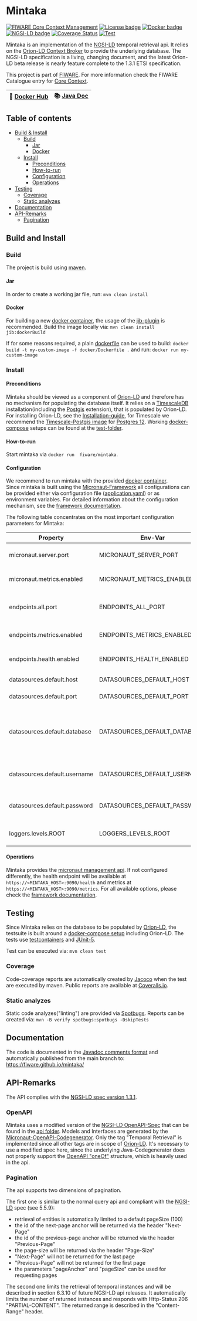 # <a name="top"></a>Mintaka

[![FIWARE Core Context Management](https://nexus.lab.fiware.org/repository/raw/public/badges/chapters/core.svg)](https://www.fiware.org/developers/catalogue/)
[![License badge](https://img.shields.io/github/license/FIWARE/context.Orion-LD.svg)](https://opensource.org/licenses/AGPL-3.0)
[![Docker badge](https://img.shields.io/docker/pulls/fiware/mintaka.svg)](https://hub.docker.com/r/fiware/mintaka/)
[![NGSI-LD badge](https://img.shields.io/badge/NGSI-LD-red.svg)](https://www.etsi.org/deliver/etsi_gs/CIM/001_099/009/01.04.01_60/gs_cim009v010401p.pdf)
[![Coverage Status](https://coveralls.io/repos/github/FIWARE/mintaka/badge.svg)](https://coveralls.io/github/FIWARE/mintaka)
[![Test](https://github.com/FIWARE/mintaka/actions/workflows/test.yml/badge.svg)](https://github.com/FIWARE/mintaka/actions/workflows/test.yml)

Mintaka is an implementation of the [NGSI-LD](https://www.etsi.org/deliver/etsi_gs/CIM/001_099/009/01.04.01_60/gs_cim009v010401p.pdf) temporal retrieval
api. It relies on the [Orion-LD Context Broker](https://github.com/FIWARE/context.Orion-LD) to provide the underlying database.
The NGSI-LD specification is a living, changing document, and the latest Orion-LD beta release is nearly feature complete to the
1.3.1 ETSI specification. 

This project is part of [FIWARE](https://www.fiware.org/). For more information check the FIWARE Catalogue entry for
[Core Context](https://github.com/Fiware/catalogue/tree/master/core). 

| :whale: [Docker Hub](https://hub.docker.com/r/fiware/mintaka/) | :books: [Java Doc](https://fiware.github.io/mintaka/) | 
| ----------------------------------------------------------------------------------------------- | ----------------------------------------------------------------------------------------- |

## Table of contents
* [Build & Install](#build-and-install)
    * [Build](#build)
        * [Jar](#jar)
        * [Docker](#docker)
    * [Install](#install)
        * [Preconditions](#preconditions)
        * [How-to-run](#how-to-run)
        * [Configuration](#configuration)
        * [Operations](#operations)
* [Testing](#testing)
    * [Coverage](#coverage)
    * [Static analyzes](#static-analyzes)
* [Documentation](#documentation)
* [API-Remarks](#api-remarks)
    * [Pagination](#pagination)


## Build and Install

### Build

The project is build using [maven](https://maven.apache.org/). 

#### Jar

In order to create a working jar file, run: ```mvn clean install```

#### Docker

For building a new [docker container](https://www.docker.com/), the usage of the 
[jib-plugin](https://github.com/GoogleContainerTools/jib/tree/master/jib-maven-plugin) is recommended.
Build the image locally via:
```mvn clean install jib:dockerBuild```

If for some reasons required, a plain [dockerfile](docker/Dockerfile) can be used to build:
```docker build -t my-custom-image -f docker/Dockerfile .```
and run:
```docker run my-custom-image```

### Install

#### Preconditions

Mintaka should be viewed as a component of [Orion-LD](https://github.com/FIWARE/context.Orion-LD) and therefore has no 
mechanism for populating the database itself. It relies on a  [TimescaleDB](https://www.timescale.com/) installation(including the 
[Postgis](https://postgis.net/) extension), that is populated by Orion-LD. 
For installing Orion-LD, see the [Installation-guide](https://github.com/FIWARE/context.Orion-LD/blob/develop/doc/manuals-ld/installation-guide.md),
for Timescale we recommend the [Timescale-Postgis image](https://hub.docker.com/r/timescale/timescaledb-postgis/) for [Postgres 12](https://hub.docker.com/layers/timescale/timescaledb-postgis/latest-pg12/images/sha256-40be823de6035faa44d3e811f04f3f064868ee779ebb49b287e1c809ec786994?context=explore).
Working [docker-compose](https://docs.docker.com/compose/) setups can be found at the [test-folder](src/test/resources/docker-compose).

#### How-to-run

Start mintaka via ```docker run  fiware/mintaka```.

#### Configuration

We recommend to run mintaka with the provided [docker container](https://hub.docker.com/r/fiware/mintaka/).   
Since mintaka is built using the [Micronaut-Framework](https://micronaut.io/) all configurations can be provided either via configuration 
file ([application.yaml](src/main/resources/application.yml)) or as environment variables. For detailed information about the configuration mechanism,
see the [framework documentation](https://docs.micronaut.io/2.1.3/guide/index.html#configurationProperties).

The following table concentrates on the most important configuration parameters for Mintaka:

|  Property | Env-Var | Description | Default |
| ----------------- | ----------------------------------- | ----------------------------------------------- | ------------------------ |
| micronaut.server.port        | MICRONAUT_SERVER_PORT | Server port to be used for mintaka    | 8080  |
| micronaut.metrics.enabled | MICRONAUT_METRICS_ENABLED | Enable the metrics gathering | true |
| endpoints.all.port | ENDPOINTS_ALL_PORT | Port to provide the management endpoints | 8080 |
| endpoints.metrics.enabled | ENDPOINTS_METRICS_ENABLED | Enable the metrics endpoint | true |
| endpoints.health.enabled | ENDPOINTS_HEALTH_ENABLED | Enable the health endpoint | true | 
| datasources.default.host | DATASOURCES_DEFAULT_HOST | Host of timescale | localhost |
| datasources.default.port | DATASOURCES_DEFAULT_PORT | Port of timescale | 5432 |
| datasources.default.database | DATASOURCES_DEFAULT_DATABASE | Name of the default database, needs to coincide with orion-ld | orion |
| datasources.default.username | DATASOURCES_DEFAULT_USERNAME | Username to be used for db connections | orion | 
| datasources.default.password | DATASOURCES_DEFAULT_PASSWORD | Password to be used for db connections | orion | 
| loggers.levels.ROOT | LOGGERS_LEVELS_ROOT | Root log level of mintaka | ERROR |

#### Operations 

Mintaka provides the [micronaut management api](https://docs.micronaut.io/latest/guide/index.html#management). If not configured differently,
the health endpoint will be available at ```https://<MINTAKA_HOST>:9090/health``` and metrics at ```https://<MINTAKA_HOST>:9090/metrics```.
For all available options, please check the [framework documentation](https://docs.micronaut.io/latest/guide/index.html#management).

## Testing

Since Mintaka relies on the database to be populated by [Orion-LD](https://github.com/FIWARE/context.Orion-LD), the testsuite is built around a 
[docker-compose setup](src/test/resources/docker-compose/docker-compose-it.yml) including Orion-LD. The tests use 
[testcontainers](https://www.testcontainers.org/) and [JUnit-5](https://junit.org/junit5/). 

Test can be executed via: ```mvn clean test```

### Coverage

Code-coverage reports are automatically created by [Jacoco](https://www.eclemma.org/jacoco/) when the test are executed by maven. Public 
reports are available at [Coveralls.io](https://coveralls.io/github/FIWARE/mintaka).

### Static analyzes

Static code analyzes("linting") are provided via [Spotbugs](https://spotbugs.github.io/). 
Reports can be created via: ```mvn -B verify spotbugs:spotbugs -DskipTests```

## Documentation

The code is documented in the [Javadoc comments format](https://docs.oracle.com/javase/1.5.0/docs/tooldocs/solaris/javadoc.html) and 
automatically published from the main branch to: https://fiware.github.io/mintaka/ 

## API-Remarks

The API complies with the [NGSI-LD spec version 1.3.1](https://www.etsi.org/deliver/etsi_gs/CIM/001_099/009/01.03.01_60/gs_cim009v010301p.pdf).

### OpenAPI

Mintaka uses a modified version of the [NGSI-LD OpenAPI-Spec](https://forge.etsi.org/rep/NGSI-LD/NGSI-LD/blob/master/spec/updated/generated/full_api.json) 
that can be found in the [api folder](api/full_api.json).
Models and Interfaces are generated by the [Micronaut-OpenAPI-Codegenerator](https://github.com/kokuwaio/micronaut-openapi-codegen). Only the 
tag "Temporal Retrieval" is implemented since all other tags are in scope of [Orion-LD](https://github.com/FIWARE/context.Orion-LD). It's necessary 
to use a modified spec here, since the underlying Java-Codegenerator does not properly support the [OpenAPI "oneOf"](https://swagger.io/docs/specification/data-models/oneof-anyof-allof-not/#oneof) 
structure, which is heavily used in the api.

### Pagination

The api supports two dimensions of pagination. 

The first one is similar to the normal query api and compliant with the 
[NGSI-LD](https://www.etsi.org/deliver/etsi_gs/CIM/001_099/009/01.04.01_60/gs_cim009v010401p.pdf) spec (see 5.5.9):
* retrieval of entities is automatically limited to a default pageSize (100) 
* the id of the next-page anchor will be returned via the header "Next-Page"
* the id of the previous-page anchor will be returned via the header "Previous-Page"
* the page-size will be returned via the header "Page-Size"
* "Next-Page" will not be returned for the last page
* "Previous-Page" will not be returned for the first page
* the parameters "pageAnchor" and "pageSize" can be used for requesting pages

The second one limits the retrieval of temporal instances and will be described in section 6.3.10 of future NGSI-LD api releases. It automatically 
limits the number of returned instances and responds with Http-Status 206 "PARTIAL-CONTENT". The returned range is described in the "Content-Range" header.
